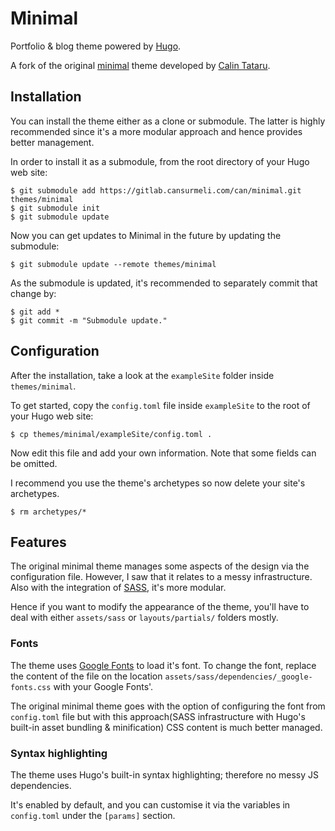 # Minimal
Portfolio & blog theme powered by [Hugo](https://gohugo.io).

A fork of the original [minimal](https://github.com/calintat/minimal) theme developed by [Calin Tataru](https://github.com/calintat).

## Installation
You can install the theme either as a clone or submodule. The latter is highly recommended since it's a more modular approach and hence provides better management.

In order to install it as a submodule, from the root directory of your Hugo web site:
```
$ git submodule add https://gitlab.cansurmeli.com/can/minimal.git themes/minimal
$ git submodule init
$ git submodule update
```

Now you can get updates to Minimal in the future by updating the submodule:
```
$ git submodule update --remote themes/minimal
```

As the submodule is updated, it's recommended to separately commit that change by:
```
$ git add *
$ git commit -m "Submodule update."
```

## Configuration
After the installation, take a look at the `exampleSite` folder inside `themes/minimal`.

To get started, copy the `config.toml` file inside `exampleSite` to the root of your Hugo web site:
```
$ cp themes/minimal/exampleSite/config.toml .
```

Now edit this file and add your own information. Note that some fields can be omitted.

I recommend you use the theme's archetypes so now delete your site's archetypes.

```
$ rm archetypes/*
```

## Features
The original minimal theme manages some aspects of the design via the configuration file. However, I saw that it relates to a messy infrastructure. Also with the integration of [SASS](https://sass-lang.com), it's more modular.

Hence if you want to modify the appearance of the theme, you'll have to deal with either `assets/sass` or `layouts/partials/` folders mostly.

### Fonts
The theme uses [Google Fonts](https://fonts.google.com) to load it's font. To change the font, replace the content of the file on the location `assets/sass/dependencies/_google-fonts.css` with your Google Fonts'.

The original minimal theme goes with the option of configuring the font from `config.toml` file but with this approach(SASS infrastructure with Hugo's built-in asset bundling & minification) CSS content is much better managed.

### Syntax highlighting
The theme uses Hugo's built-in syntax highlighting; therefore no messy JS dependencies.

It's enabled by default, and you can customise it via the variables in `config.toml` under the `[params]` section.
